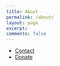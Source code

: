 ```yaml
---
title: About
permalink: /about/
layout: page
excerpt: 
comments: false
---
```


- <a href="https://robertmarshall.xyz/contact">Contact</a> <br />
- <a href="https://robertmarshall.xyz/donate">Donate</a>
